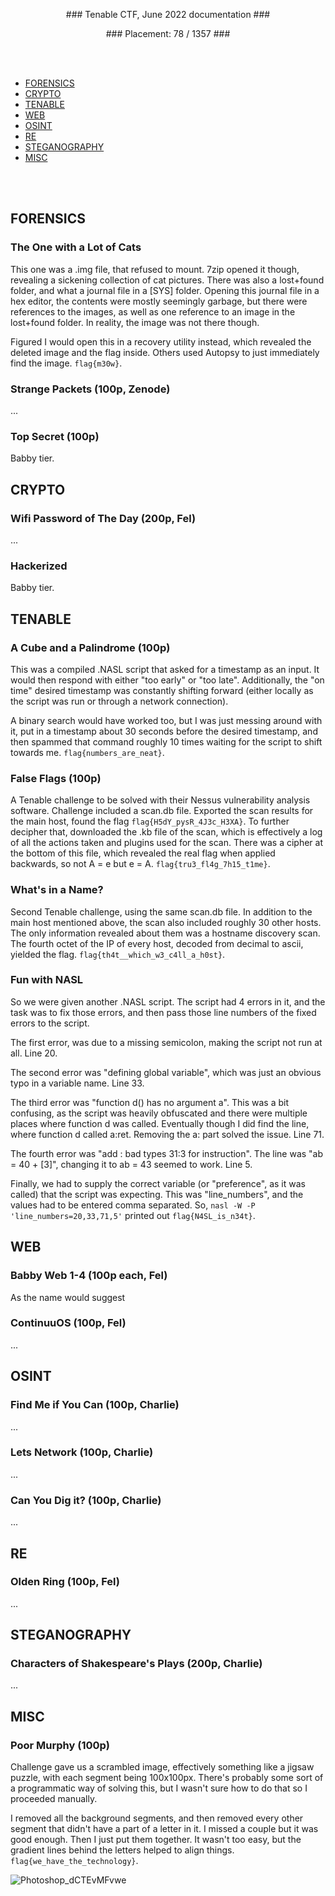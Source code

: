 <p align="center"> ### Tenable CTF, June 2022 documentation ### </p>
<p align="center"> ### Placement: 78 / 1357 ### </p>
<br/><br/>


- [FORENSICS](#forensics)
- [CRYPTO](#crypto)
- [TENABLE](#tenable)
- [WEB](#web)
- [OSINT](#osint)
- [RE](#re)
- [STEGANOGRAPHY](#steganography)
- [MISC](#misc)


<br/><br/>

## FORENSICS
### The One with a Lot of Cats
This one was a .img file, that refused to mount. 7zip opened it though, revealing a sickening collection of cat pictures. There was also a lost+found folder, and what a journal file in a [SYS] folder. Opening this journal file in a hex editor, the contents were mostly seemingly garbage, but there were references to the images, as well as one reference to an image in the lost+found folder. In reality, the image was not there though.

Figured I would open this in a recovery utility instead, which revealed the deleted image and the flag inside. Others used Autopsy to just immediately find the image. `flag{m30w}`.

### Strange Packets (100p, Zenode)
...

### Top Secret (100p)
Babby tier.

## CRYPTO
### Wifi Password of The Day (200p, Fel)
...

### Hackerized
Babby tier.

## TENABLE
### A Cube and a Palindrome (100p)
This was a compiled .NASL script that asked for a timestamp as an input. It would then respond with either "too early" or "too late". Additionally, the "on time" desired timestamp was constantly shifting forward (either locally as the script was run or through a network connection). 

A binary search would have worked too, but I was just messing around with it, put in a timestamp about 30 seconds before the desired timestamp, and then spammed that command roughly 10 times waiting for the script to shift towards me. `flag{numbers_are_neat}`. 

### False Flags (100p)
A Tenable challenge to be solved with their Nessus vulnerability analysis software. Challenge included a scan.db file. Exported the scan results for the main host, found the flag `flag{H5dY_pysR_4J3c_H3XA}`. To further decipher that, downloaded the .kb file of the scan, which is effectively a log of all the actions taken and plugins used for the scan. There was a cipher at the bottom of this file, which revealed the real flag when applied backwards, so not A = e but e = A. `flag{tru3_fl4g_7h15_t1me}`.

### What's in a Name?
Second Tenable challenge, using the same scan.db file. In addition to the main host mentioned above, the scan also included roughly 30 other hosts. The only information revealed about them was a hostname discovery scan. The fourth octet of the IP of every host, decoded from decimal to ascii, yielded the flag. `flag{th4t__which_w3_c4ll_a_h0st}`.

### Fun with NASL
So we were given another .NASL script. The script had 4 errors in it, and the task was to fix those errors, and then pass those line numbers of the fixed errors to the script.

The first error, was due to a missing semicolon, making the script not run at all. Line 20.

The second error was "defining global variable", which was just an obvious typo in a variable name. Line 33.

The third error was "function d() has no argument a". This was a bit confusing, as the script was heavily obfuscated and there were multiple places where function d was called. Eventually though I did find the line, where function d called a:ret. Removing the a: part solved the issue. Line 71.

The fourth error was "add : bad types 31:3 for instruction". The line was "ab = 40 + [3]", changing it to ab = 43 seemed to work. Line 5.

Finally, we had to supply the correct variable (or "preference", as it was called) that the script was expecting. This was "line_numbers", and the values had to be entered comma separated. So, `nasl -W -P 'line_numbers=20,33,71,5'` printed out `flag{N4SL_is_n34t}`.

## WEB
### Babby Web 1-4 (100p each, Fel)
As the name would suggest

### ContinuuOS (100p, Fel)
...

## OSINT
### Find Me if You Can (100p, Charlie)
...

### Lets Network (100p, Charlie)
...

### Can You Dig it? (100p, Charlie)
...

## RE
### Olden Ring (100p, Fel)
...

## STEGANOGRAPHY
### Characters of Shakespeare's Plays (200p, Charlie)
...

## MISC
### Poor Murphy (100p)
Challenge gave us a scrambled image, effectively something like a jigsaw puzzle, with each segment being 100x100px. There's probably some sort of a programmatic way of solving this, but I wasn't sure how to do that so I proceeded manually. 

I removed all the background segments, and then removed every other segment that didn't have a part of a letter in it. I missed a couple but it was good enough. Then I just put them together. It wasn't too easy, but the gradient lines behind the letters helped to align things. `flag{we_have_the_technology}`.

![Photoshop_dCTEvMFvwe](https://user-images.githubusercontent.com/8545997/173461298-a590eff5-a6c0-4991-ba70-2bc32cf52e51.png)













